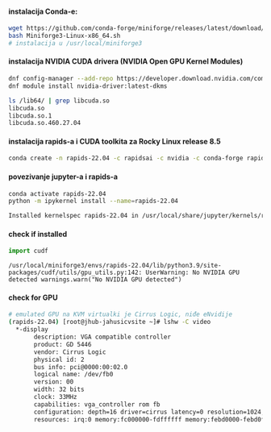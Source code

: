 #### instalacija Conda-e:
```bash
wget https://github.com/conda-forge/miniforge/releases/latest/download/Miniforge3-Linux-x86_64.sh
bash Miniforge3-Linux-x86_64.sh
# instalacija u /usr/local/miniforge3
```

#### instalacija NVIDIA CUDA drivera (NVIDIA Open GPU Kernel Modules)
```bash
dnf config-manager --add-repo https://developer.download.nvidia.com/compute/cuda/repos/rhel8/x86_64/cuda-rhel8.repo
dnf module install nvidia-driver:latest-dkms
```
```bash
ls /lib64/ | grep libcuda.so
libcuda.so
libcuda.so.1
libcuda.so.460.27.04
```

#### instalacija rapids-a i CUDA toolkita za Rocky Linux release 8.5
```bash
conda create -n rapids-22.04 -c rapidsai -c nvidia -c conda-forge rapids=22.04 python=3.9 cudatoolkit=11.7
```

#### povezivanje jupyter-a i rapids-a
```bash
conda activate rapids-22.04
python -m ipykernel install --name=rapids-22.04
```
``` bash
Installed kernelspec rapids-22.04 in /usr/local/share/jupyter/kernels/rapids-22.04
```

#### check if installed
```python
import cudf
```

    /usr/local/miniforge3/envs/rapids-22.04/lib/python3.9/site-packages/cudf/utils/gpu_utils.py:142: UserWarning: No NVIDIA GPU detected warnings.warn("No NVIDIA GPU detected")

#### check for GPU
```bash
# emulated GPU na KVM virtualki je Cirrus Logic, niđe eNvidije
(rapids-22.04) [root@jhub-jahusicvsite ~]# lshw -C video
  *-display
       description: VGA compatible controller
       product: GD 5446
       vendor: Cirrus Logic
       physical id: 2
       bus info: pci@0000:00:02.0
       logical name: /dev/fb0
       version: 00
       width: 32 bits
       clock: 33MHz
       capabilities: vga_controller rom fb
       configuration: depth=16 driver=cirrus latency=0 resolution=1024,768
       resources: irq:0 memory:fc000000-fdffffff memory:febd0000-febd0fff memory:c0000-dffff
```
